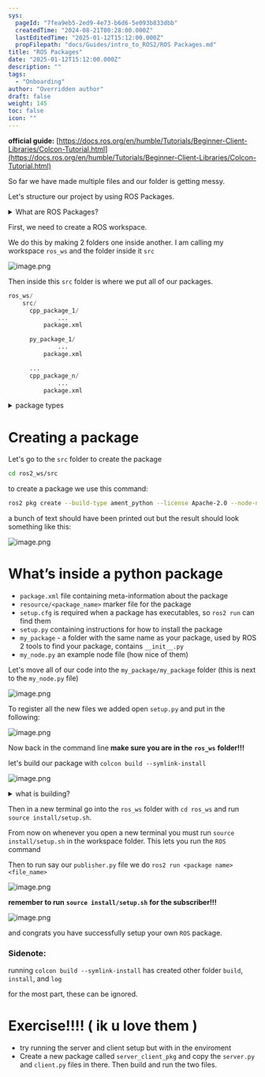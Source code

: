 ```yaml
---
sys:
  pageId: "7fea9eb5-2ed9-4e73-b6d6-5e093b833dbb"
  createdTime: "2024-08-21T00:28:00.000Z"
  lastEditedTime: "2025-01-12T15:12:00.000Z"
  propFilepath: "docs/Guides/intro_to_ROS2/ROS Packages.md"
title: "ROS Packages"
date: "2025-01-12T15:12:00.000Z"
description: ""
tags:
  - "Onboarding"
author: "Overridden author"
draft: false
weight: 145
toc: false
icon: ""
---
```


**official guide:** [https://docs.ros.org/en/humble/Tutorials/Beginner-Client-Libraries/Colcon-Tutorial.html](https://docs.ros.org/en/humble/Tutorials/Beginner-Client-Libraries/Colcon-Tutorial.html)

So far we have made multiple files and our folder is getting messy.

Let's structure our project by using ROS Packages.

<details>

<summary>What are ROS Packages?</summary>

ROS Packages are, as the name implies, packages of code that are highly sharable between ROS developers.

They consist of a folder, `package.xml` file, and source code

```python
      cpp_package_1/
		      ... imagine much code files here ..
          package.xml
```

</details>

First, we need to create a ROS workspace.

We do this by making 2 folders one inside another. I am calling my workspace `ros_ws` and the folder inside it `src`

![image.png](https://prod-files-secure.s3.us-west-2.amazonaws.com/d518164a-d88e-44d1-a4ee-3adb3bd8bce0/70706947-fd18-4537-a67b-e12946812d31/image.png?X-Amz-Algorithm=AWS4-HMAC-SHA256&X-Amz-Content-Sha256=UNSIGNED-PAYLOAD&X-Amz-Credential=ASIAZI2LB466QR22LPO2%2F20250414%2Fus-west-2%2Fs3%2Faws4_request&X-Amz-Date=20250414T132117Z&X-Amz-Expires=3600&X-Amz-Security-Token=IQoJb3JpZ2luX2VjEI3%2F%2F%2F%2F%2F%2F%2F%2F%2F%2FwEaCXVzLXdlc3QtMiJIMEYCIQDyeE89qsSvgpmDQh3NUii0T%2BIcLhKqyooZ7Tl2UhT7MAIhANqVkKpX0kI00gdKqJN8nsN2uC10RGVC8uSyrQZ5l6x9Kv8DCBYQABoMNjM3NDIzMTgzODA1IgyIvdl8u4buYrrSF%2BQq3ANFQBnnjE9%2FZ5N2GTx4yBy8JJezPncbajPbpvAmiQqEJuh29UwFxAsyNWgHY3cx2yDol5VR6rdfjlrGf8QWvJ13xQYp7rnjrhln0XT8UK46jgQuxpjY90En%2FZatfvJtGZDmb8zYLP6Qy66o%2FHXwCuEQJ4FGNCpLMI0530dhy1yfkUB4iKTpUSAXjovo15ko5G2%2B4Qbb5OTiZrtTNl7b51zuDzJhLpVadCcRm9XhPPZ7O8GaYgdd7m7k8j9xLTz6jYq560lSGJmu9y%2BH2vD6aEuN1FyCNkWlt%2BPrPTu%2F19cvgNYS11b1bIMNUBmRpQmBtYHNYpv3fNCQURIy%2BrLUZnW2KGxLJqQkacfH8FDh38Ifdc8wIUqE%2FGpZn5qPegVcP3s99rmZB%2BykD4EvnPFJ05c5LSI5STbR9Rb6WPEDnBY96Ofl%2FshBKKNRGo1PjwniJQiBuF2bcnBRvPBjNYdiQptf4IVoFpbOW0iScL43LRH2kuOIxCEFS8w5M9uCsAQ2aUIGDRcmUEI1psjaY0D%2BQUuncZR09xX3jQq1JKe%2FF1W%2FMrMnsGZFU0hTZMAPqqTPoNT3zii5YruC6qeDLJdcY5mUZuF4qHHv4B7%2BjHI8XWf5vmBL8WRc3kIFCgeqizDhjvS%2FBjqkAaYXShmVhF0IThPfGaEXlZ%2FuY2X9d6LWlrogD1wveSuoppjPPoqPkvnSL546xbvRF0e4EU3yn8ZaDikYULn6mvkZazx%2BYyI7r5ATquuLDsP1HBcui6M3rDPOJwRAvKf4dEtNfVNDKNqcZ44LWMQP6Yij6W6420xBJuyDmNnNNm7IkQna1%2B0sO8opUNaepqXvvJ0F5YZ6T6BGOgWuOQJ08J0rpZKn&X-Amz-Signature=3606c4a4bac4d9bebf93abe56b70fb29b0b2a49059b05fc182cf71f4cce03539&X-Amz-SignedHeaders=host&x-id=GetObject)

Then inside this `src` folder is where we put all of our packages.

```python
ros_ws/
    src/
      cpp_package_1/
		      ...
          package.xml

      py_package_1/
		      ...
          package.xml

      ...
      cpp_package_n/
		      ...
          package.xml

```

<details>

<summary>package types</summary>

packages can be either `C++` or python.

the intern file structure is different for each but for this guide we will stick to creating python packages

</details>

# Creating a package

Let's go to the `src` folder to create the package

```bash
cd ros2_ws/src
```

to create a package we use this command:

```bash
ros2 pkg create --build-type ament_python --license Apache-2.0 --node-name my_node my_package
```

a bunch of text should have been printed out but the result should look something like this:

![image.png](https://prod-files-secure.s3.us-west-2.amazonaws.com/d518164a-d88e-44d1-a4ee-3adb3bd8bce0/e6cf1e3f-8512-4a3e-b131-079f800bf3e8/image.png?X-Amz-Algorithm=AWS4-HMAC-SHA256&X-Amz-Content-Sha256=UNSIGNED-PAYLOAD&X-Amz-Credential=ASIAZI2LB466QR22LPO2%2F20250414%2Fus-west-2%2Fs3%2Faws4_request&X-Amz-Date=20250414T132117Z&X-Amz-Expires=3600&X-Amz-Security-Token=IQoJb3JpZ2luX2VjEI3%2F%2F%2F%2F%2F%2F%2F%2F%2F%2FwEaCXVzLXdlc3QtMiJIMEYCIQDyeE89qsSvgpmDQh3NUii0T%2BIcLhKqyooZ7Tl2UhT7MAIhANqVkKpX0kI00gdKqJN8nsN2uC10RGVC8uSyrQZ5l6x9Kv8DCBYQABoMNjM3NDIzMTgzODA1IgyIvdl8u4buYrrSF%2BQq3ANFQBnnjE9%2FZ5N2GTx4yBy8JJezPncbajPbpvAmiQqEJuh29UwFxAsyNWgHY3cx2yDol5VR6rdfjlrGf8QWvJ13xQYp7rnjrhln0XT8UK46jgQuxpjY90En%2FZatfvJtGZDmb8zYLP6Qy66o%2FHXwCuEQJ4FGNCpLMI0530dhy1yfkUB4iKTpUSAXjovo15ko5G2%2B4Qbb5OTiZrtTNl7b51zuDzJhLpVadCcRm9XhPPZ7O8GaYgdd7m7k8j9xLTz6jYq560lSGJmu9y%2BH2vD6aEuN1FyCNkWlt%2BPrPTu%2F19cvgNYS11b1bIMNUBmRpQmBtYHNYpv3fNCQURIy%2BrLUZnW2KGxLJqQkacfH8FDh38Ifdc8wIUqE%2FGpZn5qPegVcP3s99rmZB%2BykD4EvnPFJ05c5LSI5STbR9Rb6WPEDnBY96Ofl%2FshBKKNRGo1PjwniJQiBuF2bcnBRvPBjNYdiQptf4IVoFpbOW0iScL43LRH2kuOIxCEFS8w5M9uCsAQ2aUIGDRcmUEI1psjaY0D%2BQUuncZR09xX3jQq1JKe%2FF1W%2FMrMnsGZFU0hTZMAPqqTPoNT3zii5YruC6qeDLJdcY5mUZuF4qHHv4B7%2BjHI8XWf5vmBL8WRc3kIFCgeqizDhjvS%2FBjqkAaYXShmVhF0IThPfGaEXlZ%2FuY2X9d6LWlrogD1wveSuoppjPPoqPkvnSL546xbvRF0e4EU3yn8ZaDikYULn6mvkZazx%2BYyI7r5ATquuLDsP1HBcui6M3rDPOJwRAvKf4dEtNfVNDKNqcZ44LWMQP6Yij6W6420xBJuyDmNnNNm7IkQna1%2B0sO8opUNaepqXvvJ0F5YZ6T6BGOgWuOQJ08J0rpZKn&X-Amz-Signature=e0e618b1d7f0b3e46690c6cecb72419a1b6454ee3da760a99be43b865d215ec1&X-Amz-SignedHeaders=host&x-id=GetObject)

# What’s inside a python package

- `package.xml` file containing meta-information about the package
- `resource/<package_name>` marker file for the package
- `setup.cfg` is required when a package has executables, so `ros2 run` can find them
- `setup.py` containing instructions for how to install the package
- `my_package` - a folder with the same name as your package, used by ROS 2 tools to find your package, contains `__init__.py`
- `my_node.py` an example node file (how nice of them)

Let's move all of our code into the `my_package/my_package` folder (this is next to the `my_node.py` file)

![image.png](https://prod-files-secure.s3.us-west-2.amazonaws.com/d518164a-d88e-44d1-a4ee-3adb3bd8bce0/9ce58f11-0da9-4d3e-b86d-506a9685d378/image.png?X-Amz-Algorithm=AWS4-HMAC-SHA256&X-Amz-Content-Sha256=UNSIGNED-PAYLOAD&X-Amz-Credential=ASIAZI2LB466QR22LPO2%2F20250414%2Fus-west-2%2Fs3%2Faws4_request&X-Amz-Date=20250414T132117Z&X-Amz-Expires=3600&X-Amz-Security-Token=IQoJb3JpZ2luX2VjEI3%2F%2F%2F%2F%2F%2F%2F%2F%2F%2FwEaCXVzLXdlc3QtMiJIMEYCIQDyeE89qsSvgpmDQh3NUii0T%2BIcLhKqyooZ7Tl2UhT7MAIhANqVkKpX0kI00gdKqJN8nsN2uC10RGVC8uSyrQZ5l6x9Kv8DCBYQABoMNjM3NDIzMTgzODA1IgyIvdl8u4buYrrSF%2BQq3ANFQBnnjE9%2FZ5N2GTx4yBy8JJezPncbajPbpvAmiQqEJuh29UwFxAsyNWgHY3cx2yDol5VR6rdfjlrGf8QWvJ13xQYp7rnjrhln0XT8UK46jgQuxpjY90En%2FZatfvJtGZDmb8zYLP6Qy66o%2FHXwCuEQJ4FGNCpLMI0530dhy1yfkUB4iKTpUSAXjovo15ko5G2%2B4Qbb5OTiZrtTNl7b51zuDzJhLpVadCcRm9XhPPZ7O8GaYgdd7m7k8j9xLTz6jYq560lSGJmu9y%2BH2vD6aEuN1FyCNkWlt%2BPrPTu%2F19cvgNYS11b1bIMNUBmRpQmBtYHNYpv3fNCQURIy%2BrLUZnW2KGxLJqQkacfH8FDh38Ifdc8wIUqE%2FGpZn5qPegVcP3s99rmZB%2BykD4EvnPFJ05c5LSI5STbR9Rb6WPEDnBY96Ofl%2FshBKKNRGo1PjwniJQiBuF2bcnBRvPBjNYdiQptf4IVoFpbOW0iScL43LRH2kuOIxCEFS8w5M9uCsAQ2aUIGDRcmUEI1psjaY0D%2BQUuncZR09xX3jQq1JKe%2FF1W%2FMrMnsGZFU0hTZMAPqqTPoNT3zii5YruC6qeDLJdcY5mUZuF4qHHv4B7%2BjHI8XWf5vmBL8WRc3kIFCgeqizDhjvS%2FBjqkAaYXShmVhF0IThPfGaEXlZ%2FuY2X9d6LWlrogD1wveSuoppjPPoqPkvnSL546xbvRF0e4EU3yn8ZaDikYULn6mvkZazx%2BYyI7r5ATquuLDsP1HBcui6M3rDPOJwRAvKf4dEtNfVNDKNqcZ44LWMQP6Yij6W6420xBJuyDmNnNNm7IkQna1%2B0sO8opUNaepqXvvJ0F5YZ6T6BGOgWuOQJ08J0rpZKn&X-Amz-Signature=85ab7b6ae0126a98bb353e5eaffe870bdce9f73b56848557d0c089a5b5ace050&X-Amz-SignedHeaders=host&x-id=GetObject)

To register all the new files we added open `setup.py` and put in the following:

![image.png](https://prod-files-secure.s3.us-west-2.amazonaws.com/d518164a-d88e-44d1-a4ee-3adb3bd8bce0/1cd7c262-4cae-4496-9d75-c178537d24a2/image.png?X-Amz-Algorithm=AWS4-HMAC-SHA256&X-Amz-Content-Sha256=UNSIGNED-PAYLOAD&X-Amz-Credential=ASIAZI2LB466QR22LPO2%2F20250414%2Fus-west-2%2Fs3%2Faws4_request&X-Amz-Date=20250414T132117Z&X-Amz-Expires=3600&X-Amz-Security-Token=IQoJb3JpZ2luX2VjEI3%2F%2F%2F%2F%2F%2F%2F%2F%2F%2FwEaCXVzLXdlc3QtMiJIMEYCIQDyeE89qsSvgpmDQh3NUii0T%2BIcLhKqyooZ7Tl2UhT7MAIhANqVkKpX0kI00gdKqJN8nsN2uC10RGVC8uSyrQZ5l6x9Kv8DCBYQABoMNjM3NDIzMTgzODA1IgyIvdl8u4buYrrSF%2BQq3ANFQBnnjE9%2FZ5N2GTx4yBy8JJezPncbajPbpvAmiQqEJuh29UwFxAsyNWgHY3cx2yDol5VR6rdfjlrGf8QWvJ13xQYp7rnjrhln0XT8UK46jgQuxpjY90En%2FZatfvJtGZDmb8zYLP6Qy66o%2FHXwCuEQJ4FGNCpLMI0530dhy1yfkUB4iKTpUSAXjovo15ko5G2%2B4Qbb5OTiZrtTNl7b51zuDzJhLpVadCcRm9XhPPZ7O8GaYgdd7m7k8j9xLTz6jYq560lSGJmu9y%2BH2vD6aEuN1FyCNkWlt%2BPrPTu%2F19cvgNYS11b1bIMNUBmRpQmBtYHNYpv3fNCQURIy%2BrLUZnW2KGxLJqQkacfH8FDh38Ifdc8wIUqE%2FGpZn5qPegVcP3s99rmZB%2BykD4EvnPFJ05c5LSI5STbR9Rb6WPEDnBY96Ofl%2FshBKKNRGo1PjwniJQiBuF2bcnBRvPBjNYdiQptf4IVoFpbOW0iScL43LRH2kuOIxCEFS8w5M9uCsAQ2aUIGDRcmUEI1psjaY0D%2BQUuncZR09xX3jQq1JKe%2FF1W%2FMrMnsGZFU0hTZMAPqqTPoNT3zii5YruC6qeDLJdcY5mUZuF4qHHv4B7%2BjHI8XWf5vmBL8WRc3kIFCgeqizDhjvS%2FBjqkAaYXShmVhF0IThPfGaEXlZ%2FuY2X9d6LWlrogD1wveSuoppjPPoqPkvnSL546xbvRF0e4EU3yn8ZaDikYULn6mvkZazx%2BYyI7r5ATquuLDsP1HBcui6M3rDPOJwRAvKf4dEtNfVNDKNqcZ44LWMQP6Yij6W6420xBJuyDmNnNNm7IkQna1%2B0sO8opUNaepqXvvJ0F5YZ6T6BGOgWuOQJ08J0rpZKn&X-Amz-Signature=c34a805be50773112325165b37a3b16751483730dfa86fb37fa7b311173b2c03&X-Amz-SignedHeaders=host&x-id=GetObject)

Now back in the command line **make sure you are in the** **`ros_ws`** **folder!!!**

let's build our package with `colcon build --symlink-install`

![image.png](https://prod-files-secure.s3.us-west-2.amazonaws.com/d518164a-d88e-44d1-a4ee-3adb3bd8bce0/2f2a0d27-b173-48fd-b189-5f5c0ce65619/image.png?X-Amz-Algorithm=AWS4-HMAC-SHA256&X-Amz-Content-Sha256=UNSIGNED-PAYLOAD&X-Amz-Credential=ASIAZI2LB466QR22LPO2%2F20250414%2Fus-west-2%2Fs3%2Faws4_request&X-Amz-Date=20250414T132117Z&X-Amz-Expires=3600&X-Amz-Security-Token=IQoJb3JpZ2luX2VjEI3%2F%2F%2F%2F%2F%2F%2F%2F%2F%2FwEaCXVzLXdlc3QtMiJIMEYCIQDyeE89qsSvgpmDQh3NUii0T%2BIcLhKqyooZ7Tl2UhT7MAIhANqVkKpX0kI00gdKqJN8nsN2uC10RGVC8uSyrQZ5l6x9Kv8DCBYQABoMNjM3NDIzMTgzODA1IgyIvdl8u4buYrrSF%2BQq3ANFQBnnjE9%2FZ5N2GTx4yBy8JJezPncbajPbpvAmiQqEJuh29UwFxAsyNWgHY3cx2yDol5VR6rdfjlrGf8QWvJ13xQYp7rnjrhln0XT8UK46jgQuxpjY90En%2FZatfvJtGZDmb8zYLP6Qy66o%2FHXwCuEQJ4FGNCpLMI0530dhy1yfkUB4iKTpUSAXjovo15ko5G2%2B4Qbb5OTiZrtTNl7b51zuDzJhLpVadCcRm9XhPPZ7O8GaYgdd7m7k8j9xLTz6jYq560lSGJmu9y%2BH2vD6aEuN1FyCNkWlt%2BPrPTu%2F19cvgNYS11b1bIMNUBmRpQmBtYHNYpv3fNCQURIy%2BrLUZnW2KGxLJqQkacfH8FDh38Ifdc8wIUqE%2FGpZn5qPegVcP3s99rmZB%2BykD4EvnPFJ05c5LSI5STbR9Rb6WPEDnBY96Ofl%2FshBKKNRGo1PjwniJQiBuF2bcnBRvPBjNYdiQptf4IVoFpbOW0iScL43LRH2kuOIxCEFS8w5M9uCsAQ2aUIGDRcmUEI1psjaY0D%2BQUuncZR09xX3jQq1JKe%2FF1W%2FMrMnsGZFU0hTZMAPqqTPoNT3zii5YruC6qeDLJdcY5mUZuF4qHHv4B7%2BjHI8XWf5vmBL8WRc3kIFCgeqizDhjvS%2FBjqkAaYXShmVhF0IThPfGaEXlZ%2FuY2X9d6LWlrogD1wveSuoppjPPoqPkvnSL546xbvRF0e4EU3yn8ZaDikYULn6mvkZazx%2BYyI7r5ATquuLDsP1HBcui6M3rDPOJwRAvKf4dEtNfVNDKNqcZ44LWMQP6Yij6W6420xBJuyDmNnNNm7IkQna1%2B0sO8opUNaepqXvvJ0F5YZ6T6BGOgWuOQJ08J0rpZKn&X-Amz-Signature=cdcec10f8037d28bf7c9efa367956b34f3970599010843b72696e855a7538806&X-Amz-SignedHeaders=host&x-id=GetObject)

<details>

<summary>what is building?</summary>

if you are a CS major at Rose-Hulman you will learn the answer to this in CSSE132

but TLDR; is it combines all the code files into one program that can be run easily 

</details>

Then in a new terminal go into the `ros_ws` folder with `cd ros_ws` and run `source install/setup.sh`. 

From now on whenever you open a new terminal you must run `source install/setup.sh` in the workspace folder. This lets you run the `ROS` command

Then to run say our `publisher.py` file we do `ros2 run <package name> <file_name>`

![image.png](https://prod-files-secure.s3.us-west-2.amazonaws.com/d518164a-d88e-44d1-a4ee-3adb3bd8bce0/4f4b1219-3a44-4632-aa0a-ce3471699f59/image.png?X-Amz-Algorithm=AWS4-HMAC-SHA256&X-Amz-Content-Sha256=UNSIGNED-PAYLOAD&X-Amz-Credential=ASIAZI2LB466QR22LPO2%2F20250414%2Fus-west-2%2Fs3%2Faws4_request&X-Amz-Date=20250414T132117Z&X-Amz-Expires=3600&X-Amz-Security-Token=IQoJb3JpZ2luX2VjEI3%2F%2F%2F%2F%2F%2F%2F%2F%2F%2FwEaCXVzLXdlc3QtMiJIMEYCIQDyeE89qsSvgpmDQh3NUii0T%2BIcLhKqyooZ7Tl2UhT7MAIhANqVkKpX0kI00gdKqJN8nsN2uC10RGVC8uSyrQZ5l6x9Kv8DCBYQABoMNjM3NDIzMTgzODA1IgyIvdl8u4buYrrSF%2BQq3ANFQBnnjE9%2FZ5N2GTx4yBy8JJezPncbajPbpvAmiQqEJuh29UwFxAsyNWgHY3cx2yDol5VR6rdfjlrGf8QWvJ13xQYp7rnjrhln0XT8UK46jgQuxpjY90En%2FZatfvJtGZDmb8zYLP6Qy66o%2FHXwCuEQJ4FGNCpLMI0530dhy1yfkUB4iKTpUSAXjovo15ko5G2%2B4Qbb5OTiZrtTNl7b51zuDzJhLpVadCcRm9XhPPZ7O8GaYgdd7m7k8j9xLTz6jYq560lSGJmu9y%2BH2vD6aEuN1FyCNkWlt%2BPrPTu%2F19cvgNYS11b1bIMNUBmRpQmBtYHNYpv3fNCQURIy%2BrLUZnW2KGxLJqQkacfH8FDh38Ifdc8wIUqE%2FGpZn5qPegVcP3s99rmZB%2BykD4EvnPFJ05c5LSI5STbR9Rb6WPEDnBY96Ofl%2FshBKKNRGo1PjwniJQiBuF2bcnBRvPBjNYdiQptf4IVoFpbOW0iScL43LRH2kuOIxCEFS8w5M9uCsAQ2aUIGDRcmUEI1psjaY0D%2BQUuncZR09xX3jQq1JKe%2FF1W%2FMrMnsGZFU0hTZMAPqqTPoNT3zii5YruC6qeDLJdcY5mUZuF4qHHv4B7%2BjHI8XWf5vmBL8WRc3kIFCgeqizDhjvS%2FBjqkAaYXShmVhF0IThPfGaEXlZ%2FuY2X9d6LWlrogD1wveSuoppjPPoqPkvnSL546xbvRF0e4EU3yn8ZaDikYULn6mvkZazx%2BYyI7r5ATquuLDsP1HBcui6M3rDPOJwRAvKf4dEtNfVNDKNqcZ44LWMQP6Yij6W6420xBJuyDmNnNNm7IkQna1%2B0sO8opUNaepqXvvJ0F5YZ6T6BGOgWuOQJ08J0rpZKn&X-Amz-Signature=fc14bc101623b6bf5d32b24f75e618ecaff45b0479a420fe0d11b8516e1ceebf&X-Amz-SignedHeaders=host&x-id=GetObject)

**remember to run** **`source install/setup.sh`** **for the subscriber!!!**

![image.png](https://prod-files-secure.s3.us-west-2.amazonaws.com/d518164a-d88e-44d1-a4ee-3adb3bd8bce0/02121119-dad4-49ec-8356-c956108b4243/image.png?X-Amz-Algorithm=AWS4-HMAC-SHA256&X-Amz-Content-Sha256=UNSIGNED-PAYLOAD&X-Amz-Credential=ASIAZI2LB466QR22LPO2%2F20250414%2Fus-west-2%2Fs3%2Faws4_request&X-Amz-Date=20250414T132117Z&X-Amz-Expires=3600&X-Amz-Security-Token=IQoJb3JpZ2luX2VjEI3%2F%2F%2F%2F%2F%2F%2F%2F%2F%2FwEaCXVzLXdlc3QtMiJIMEYCIQDyeE89qsSvgpmDQh3NUii0T%2BIcLhKqyooZ7Tl2UhT7MAIhANqVkKpX0kI00gdKqJN8nsN2uC10RGVC8uSyrQZ5l6x9Kv8DCBYQABoMNjM3NDIzMTgzODA1IgyIvdl8u4buYrrSF%2BQq3ANFQBnnjE9%2FZ5N2GTx4yBy8JJezPncbajPbpvAmiQqEJuh29UwFxAsyNWgHY3cx2yDol5VR6rdfjlrGf8QWvJ13xQYp7rnjrhln0XT8UK46jgQuxpjY90En%2FZatfvJtGZDmb8zYLP6Qy66o%2FHXwCuEQJ4FGNCpLMI0530dhy1yfkUB4iKTpUSAXjovo15ko5G2%2B4Qbb5OTiZrtTNl7b51zuDzJhLpVadCcRm9XhPPZ7O8GaYgdd7m7k8j9xLTz6jYq560lSGJmu9y%2BH2vD6aEuN1FyCNkWlt%2BPrPTu%2F19cvgNYS11b1bIMNUBmRpQmBtYHNYpv3fNCQURIy%2BrLUZnW2KGxLJqQkacfH8FDh38Ifdc8wIUqE%2FGpZn5qPegVcP3s99rmZB%2BykD4EvnPFJ05c5LSI5STbR9Rb6WPEDnBY96Ofl%2FshBKKNRGo1PjwniJQiBuF2bcnBRvPBjNYdiQptf4IVoFpbOW0iScL43LRH2kuOIxCEFS8w5M9uCsAQ2aUIGDRcmUEI1psjaY0D%2BQUuncZR09xX3jQq1JKe%2FF1W%2FMrMnsGZFU0hTZMAPqqTPoNT3zii5YruC6qeDLJdcY5mUZuF4qHHv4B7%2BjHI8XWf5vmBL8WRc3kIFCgeqizDhjvS%2FBjqkAaYXShmVhF0IThPfGaEXlZ%2FuY2X9d6LWlrogD1wveSuoppjPPoqPkvnSL546xbvRF0e4EU3yn8ZaDikYULn6mvkZazx%2BYyI7r5ATquuLDsP1HBcui6M3rDPOJwRAvKf4dEtNfVNDKNqcZ44LWMQP6Yij6W6420xBJuyDmNnNNm7IkQna1%2B0sO8opUNaepqXvvJ0F5YZ6T6BGOgWuOQJ08J0rpZKn&X-Amz-Signature=258043832f6ff24fe3527ef54384967180e4fde0d5c4dda4d3ec558ae8f8ea65&X-Amz-SignedHeaders=host&x-id=GetObject)

and congrats you have successfully setup your own `ROS` package.

### Sidenote:

running `colcon build --symlink-install` has created other folder `build`, `install`, and `log`

for the most part, these can be ignored.

# Exercise!!!! ( ik u love them )

- try running the server and client setup but with in the enviroment
- Create a new package called `server_client_pkg` and copy the `server.py` and `client.py` files in there. Then build and run the two files.
